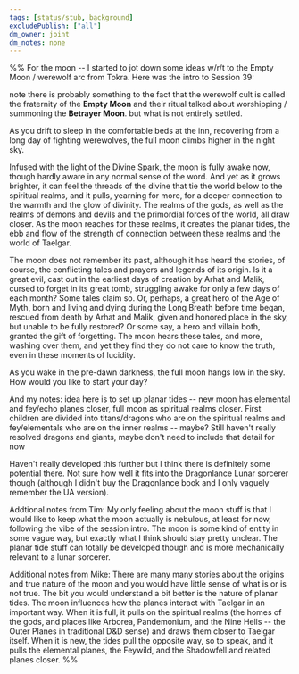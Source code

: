 ```yaml
---
tags: [status/stub, background]
excludePublish: ["all"]
dm_owner: joint
dm_notes: none
---
```


%%
For the moon -- I started to jot down some ideas w/r/t to the Empty Moon / werewolf arc from Tokra. Here was the intro to Session 39:

note there is probably something to the fact that the werewolf cult is called the fraternity of the **Empty Moon** and their ritual talked about worshipping / summoning the **Betrayer Moon**. but what is not entirely settled. 

As you drift to sleep in the comfortable beds at the inn, recovering from a long day of fighting werewolves, the full moon climbs higher in the night sky.  
  
Infused with the light of the Divine Spark, the moon is fully awake now, though hardly aware in any normal sense of the word. And yet as it grows brighter, it can feel the threads of the divine that tie the world below to the spiritual realms, and it pulls, yearning for more, for a deeper connection to the warmth and the glow of divinity. The realms of the gods, as well as the realms of demons and devils and the primordial forces of the world, all draw closer. As the moon reaches for these realms, it creates the planar tides, the ebb and flow of the strength of connection between these realms and the world of Taelgar.  
  
The moon does not remember its past, although it has heard the stories, of course, the conflicting tales and prayers and legends of its origin. Is it a great evil, cast out in the earliest days of creation by Arhat and Malik, cursed to forget in its great tomb, struggling awake for only a few days of each month? Some tales claim so. Or, perhaps, a great hero of the Age of Myth, born and living and dying during the Long Breath before time began, rescued from death by Arhat and Malik, given and honored place in the sky, but unable to be fully restored? Or some say, a hero and villain both, granted the gift of forgetting. The moon hears these tales, and more, washing over them, and yet they find they do not care to know the truth, even in these moments of lucidity.  
  
As you wake in the pre-dawn darkness, the full moon hangs low in the sky. How would you like to start your day?

  
And my notes: idea here is to set up planar tides -- new moon has elemental and fey/echo planes closer, full moon as spiritual realms closer. First children are divided into titans/dragons who are on the spiritual realms and fey/elementals who are on the inner realms -- maybe? Still haven't really resolved dragons and giants, maybe don't need to include that detail for now  
  
Haven't really developed this further but I think there is definitely some potential there. Not sure how well it fits into the Dragonlance Lunar sorcerer though (although I didn't buy the Dragonlance book and I only vaguely remember the UA version).

Addtional notes from Tim:
My only feeling about the moon stuff is that I would like to keep what the moon actually is nebulous, at least for now, following the vibe of the session intro. The moon is some kind of entity in some vague way, but exactly what I think should stay pretty unclear. The planar tide stuff can totally be developed though and is more mechanically relevant to a lunar sorcerer.

Additional notes from Mike:
There are many many stories about the origins and true nature of the moon and you would have little sense of what is or is not true. The bit you would understand a bit better is the nature of planar tides. The moon influences how the planes interact with Taelgar in an important way. When it is full, it pulls on the spiritual realms (the homes of the gods, and places like Arborea, Pandemonium, and the Nine Hells -- the Outer Planes in traditional D&D sense) and draws them closer to Taelgar itself. When it is new, the tides pull the opposite way, so to speak, and it pulls the elemental planes, the Feywild, and the Shadowfell and related planes closer.
%%
